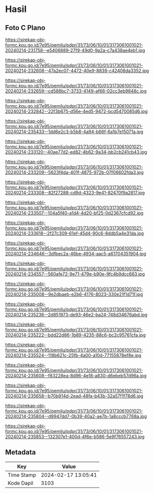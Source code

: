 # Hasil

## Foto C Plano

https://sirekap-obj-formc.kpu.go.id/7e95/pemilu/pdpr/31/73/06/10/01/3173061001021-20240214-231758--e5406889-27f9-49d0-9a2a-c7a438ae4eb1.jpg

https://sirekap-obj-formc.kpu.go.id/7e95/pemilu/pdpr/31/73/06/10/01/3173061001021-20240214-232608--47a2ec07-4472-40e9-8839-c42408da3352.jpg

https://sirekap-obj-formc.kpu.go.id/7e95/pemilu/pdpr/31/73/06/10/01/3173061001021-20240214-232659--cd588bc7-3733-4149-af66-02cc3eb9848c.jpg

https://sirekap-obj-formc.kpu.go.id/7e95/pemilu/pdpr/31/73/06/10/01/3173061001021-20240214-232842--22f3b675-d56e-4ed5-9472-bcd5470085d6.jpg

https://sirekap-obj-formc.kpu.go.id/7e95/pemilu/pdpr/31/73/06/10/01/3173061001021-20240214-235433--1dd6e2c3-b5b8-4a94-b66f-6a1b7e15071a.jpg

https://sirekap-obj-formc.kpu.go.id/7e95/pemilu/pdpr/31/73/06/10/01/3173061001021-20240214-233120--40ae77d2-ed82-4b62-9a34-bb2cb241cb43.jpg

https://sirekap-obj-formc.kpu.go.id/7e95/pemilu/pdpr/31/73/06/10/01/3173061001021-20240214-233209--5623f4da-401f-4875-972b-07f06602fda3.jpg

https://sirekap-obj-formc.kpu.go.id/7e95/pemilu/pdpr/31/73/06/10/01/3173061001021-20240214-233308--82f27288-cd9d-4323-9e41-82470f9a2817.jpg

https://sirekap-obj-formc.kpu.go.id/7e95/pemilu/pdpr/31/73/06/10/01/3173061001021-20240214-233507--104a5f40-a1d4-4d20-bf25-0d2367cfcd92.jpg

https://sirekap-obj-formc.kpu.go.id/7e95/pemilu/pdpr/31/73/06/10/01/3173061001021-20240214-233618--2f27c309-61ef-45d4-90c6-8ddb5a4e31da.jpg

https://sirekap-obj-formc.kpu.go.id/7e95/pemilu/pdpr/31/73/06/10/01/3173061001021-20240214-234646--3dfbec2a-46be-4934-aac5-a61704351904.jpg

https://sirekap-obj-formc.kpu.go.id/7e95/pemilu/pdpr/31/73/06/10/01/3173061001021-20240214-234557--560afe72-9e71-479e-b90e-9fc4b9dcc663.jpg

https://sirekap-obj-formc.kpu.go.id/7e95/pemilu/pdpr/31/73/06/10/01/3173061001021-20240214-235008--9e2dbaeb-e2b6-4176-8023-330e21f1d71f.jpg

https://sirekap-obj-formc.kpu.go.id/7e95/pemilu/pdpr/31/73/06/10/01/3173061001021-20240214-235236--2d851973-de93-46e2-ba24-748d34676abd.jpg

https://sirekap-obj-formc.kpu.go.id/7e95/pemilu/pdpr/31/73/06/10/01/3173061001021-20240214-235222--bdd22d86-1b89-4235-88c6-bc2c95761cfa.jpg

https://sirekap-obj-formc.kpu.go.id/7e95/pemilu/pdpr/31/73/06/10/01/3173061001021-20240214-235524--118b621c-25fb-4a00-a10d-77155878ef8e.jpg

https://sirekap-obj-formc.kpu.go.id/7e95/pemilu/pdpr/31/73/06/10/01/3173061001021-20240214-235608--f83228ea-8d96-4e18-a830-d6ebeb57d96a.jpg

https://sirekap-obj-formc.kpu.go.id/7e95/pemilu/pdpr/31/73/06/10/01/3173061001021-20240214-235658--b70b914d-2ead-48fa-b43b-32a57f1f78d6.jpg

https://sirekap-obj-formc.kpu.go.id/7e95/pemilu/pdpr/31/73/06/10/01/3173061001021-20240214-235804--d9947dd7-0b39-40a2-ae7b-1a8cccb7768a.jpg

https://sirekap-obj-formc.kpu.go.id/7e95/pemilu/pdpr/31/73/06/10/01/3173061001021-20240214-235853--132307e1-400d-4f6e-b586-5e9f76557243.jpg


## Metadata

| Key        | Value               |
| ---------- | ------------------- |
| Time Stamp | 2024-02-17 13:05:41 |
| Kode Dapil | 3103                |



